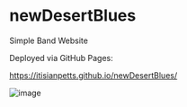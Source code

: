 # newDesertBlues
Simple Band Website

Deployed via GitHub Pages:

https://itisianpetts.github.io/newDesertBlues/


![image](https://user-images.githubusercontent.com/66824231/110246431-7961b800-7f5f-11eb-93c9-257195640aab.png)
